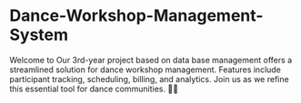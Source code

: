 # Dance-Workshop-Management-System
 Welcome to Our 3rd-year project based on data base management offers a streamlined solution for dance workshop management. Features include participant tracking, scheduling, billing, and analytics. Join us as we refine this essential tool for dance communities. 💃🕺

